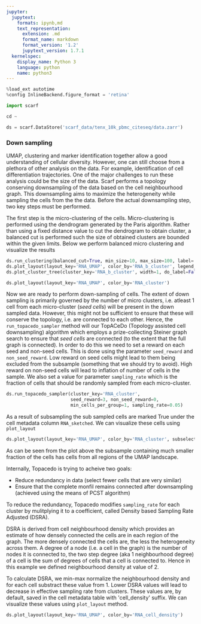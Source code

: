 ```yaml
---
jupyter:
  jupytext:
    formats: ipynb,md
    text_representation:
      extension: .md
      format_name: markdown
      format_version: '1.2'
      jupytext_version: 1.7.1
  kernelspec:
    display_name: Python 3
    language: python
    name: python3
---
```


```python
%load_ext autotime
%config InlineBackend.figure_format = 'retina'

import scarf
```

```python
cd ~
```

```python
ds = scarf.DataStore('scarf_data/tenx_10k_pbmc_citeseq/data.zarr')
```

### Down sampling

UMAP, clustering and marker identification together allow a good understanding of cellular diversity. However, one can still choose from a plethora of other analysis on the data. For example, identification of cell differentiation trajectories. One of the major challenges to run these analysis could be the size of the data. Scarf performs a topology conserving downsampling of the data based on the cell neighbourhood graph. This downsampling aims to maximize the heterogeneity while sampling the cells from the the data. Before the actual downsampling step, two key steps must be performed.

The first step is the micro-clustering of the cells. Micro-clustering is performed using the dendrogram generated by the Paris algorithm. Rather than using a fixed distance value to cut the dendrogram to obtain cluster, a balanced cut is performed such the size of obtained clusters are bounded within the given limits. Below we perform balanced micro clustering and visualize the results

```python
ds.run_clustering(balanced_cut=True, min_size=10, max_size=100, label='b_cluster', max_distance_fc=3)
ds.plot_layout(layout_key='RNA_UMAP', color_by='RNA_b_cluster', legend_onside=False, legend_ondata=False)
ds.plot_cluster_tree(cluster_key='RNA_b_cluster', width=1, do_label=False)
```

```python
ds.plot_layout(layout_key='RNA_UMAP', color_by='RNA_cluster')
```

Now we are ready to perform down-sampling of cells. The extent of down sampling is primarily governed by the number of micro clusters, i.e. atleast 1 cell from each micro-cluster (*seed cells*) will be present in the down sampled data. However, this might not be sufficient to ensure that these will conserve the topology, i.e. are connected to each other. Hence, the `run_topacedo_sampler` method will our TopACeDo (Topology assisted cell downsampling) algorithm which employs a prize-collecting Steiner graph search to ensure that *seed cells* are connected (to the extent that the full graph is connected). In order to do this we need to set a reward on each seed and non-seed cells. This is done using the parameter `seed_reward` and `non_seed_reward`. Low reward on seed cells might lead to them being excluded from the subsample (something that we should try to avoid). High reward on non-seed cells will lead to inflation of number of cells in the sample. We also set a value for parameter `sampling_rate` which is the fraction of cells that should be randomly sampled from each micro-cluster.

```python
ds.run_topacedo_sampler(cluster_key='RNA_cluster',
                        seed_reward=3, non_seed_reward=0, 
                        min_cells_per_group=1, sampling_rate=0.05)
```

As a result of subsampling the sub sampled cells are marked True under the cell metadata column `RNA_sketched`. We can visualize these cells using `plot_layout`


```python
ds.plot_layout(layout_key='RNA_UMAP', color_by='RNA_cluster', subselection_key='RNA_sketched')
```

As can be seen from the plot above the subsample containing much smaller fraction of the cells has cells from all regions of the UMAP landscape.


Internally, Topacedo is trying to acheive two goals:
- Reduce redundancy in data (select fewer cells that are very similar)
- Ensure that the complete monfil remains connected after downsampling (achieved using the means of PCST algorithm)

To reduce the redundancy, Topacedo modifies `sampling_rate` for each cluster by mulitplying it to a coefficient, called Density based Sampling Rate Adjusted (DSRA). 

DSRA is derived from cell neighbourhood density which provides an estimate of how densely connected the cells are in each region of the graph. The more densely connected the cells are, the less the heterogeneity across them. A degree of a node (i.e. a cell in the graph) is the number of nodes it is connected to, the two step degree (aka 1 neighbourhood degree) of a cell is the sum of degrees of cells that a cell is connected to. Hence in this example we defined neighbourhood density at value of 2.

To calculate DSRA, we min-max normalize the neighbourhood density and for each cell substract these value from 1. Lower DSRA values will lead to decrease in effective sampling rate from clusters. These values are, by default, saved in the cell metadata table with 'cell_density' suffix. We can visualize these values using `plot_layout` method.

```python
ds.plot_layout(layout_key='RNA_UMAP', color_by='RNA_cell_density')
```

```python

```
